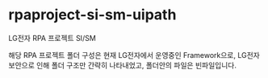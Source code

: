 # rpaproject-si-sm-uipath
LG전자 RPA 프로젝트 SI/SM

해당 RPA 프로젝트 폴더 구성은 현재 LG전자에서 운영중인 Framework으로, LG전자 보안으로 인해 폴더 구조만 간략히 나타내었고, 폴더안의 파일은 빈파일입니다.


